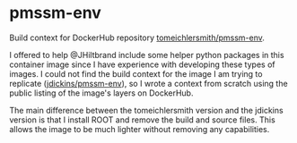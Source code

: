 # pmssm-env

Build context for DockerHub repository [tomeichlersmith/pmssm-env](https://hub.docker.com/repository/docker/tomeichlersmith/pmssm-env).

I offered to help @JHiltbrand include some helper python packages in this container image since I have experience with developing these types of images.
I could not find the build context for the image I am trying to replicate ([jdickins/pmssm-env](https://hub.docker.com/r/jdickins/pmssm-env)),
so I wrote a context from scratch using the public listing of the image's layers on DockerHub.

The main difference between the tomeichlersmith version and the jdickins version is that I install ROOT and remove the build and source files.
This allows the image to be much lighter without removing any capabilities.
